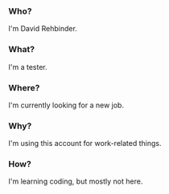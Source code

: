 ### Who?

I'm David Rehbinder.

### What?

I'm a tester.

### Where?

I'm currently looking for a new job.

### Why?

I'm using this account for work-related things.

### How?

I'm learning coding, but mostly not here.
